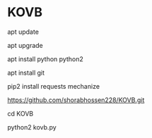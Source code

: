 # KOVB
apt update 

 apt upgrade

apt install python python2

apt install git

pip2 install requests mechanize

https://github.com/shorabhossen228/KOVB.git

cd KOVB

python2 kovb.py

